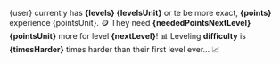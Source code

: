 {user} currently has **{levels} {levelsUnit}** or te be more exact, **{points}** experience {pointsUnit}. 🪙
They need **{neededPointsNextLevel} {pointsUnit}** more for level **{nextLevel}**!  📊
Leveling **difficulty** is **{timesHarder}** times harder than their first level ever... 📈